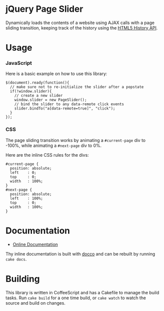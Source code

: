 jQuery Page Slider
==================

Dynamically loads the contents of a website using AJAX calls with a page sliding
transition, keeping track of the history using the 
[HTML5 History API](http://www.w3.org/TR/html5/history.html).


Usage
=====

### JavaScript

Here is a basic example on how to use this library:

    $(document).ready(function(){
      // make sure not to re-initialize the slider after a popstate
      if(!window.slider){
        // create a new slider
        window.slider = new PageSlider();
        // bind the slider to any data-remote click events
        slider.bindTo("a[data-remote=true]", "click");
      }
    });

### CSS

The page sliding transition works by animating a `#current-page` div to -100%,
while animating a `#next-page` div to 0%.

Here are the inline CSS rules for the divs:

    #current-page {
      position: absolute;
      left    : 0;
      top     : 0;
      width   : 100%;
    }
    #next-page {
      position: absolute;
      left    : 100%;
      top     : 0;
      width   : 100%;
    }


Documentation
=============

* [Online Documentation](http://travishaynes.github.com/jquery-page-slider)

Thy inline documentation is built with [docco](http://jashkenas.github.com/docco/)
and can be rebuilt by running `cake docs`.


Building
========

This library is written in CoffeeScript and has a Cakefile to manage the build
tasks. Run `cake build` for a one time build, or `cake watch` to watch the
source and build on changes.
